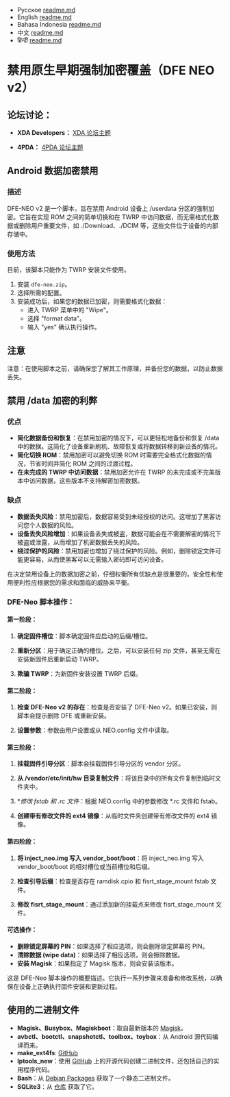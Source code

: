 - Русское [readme.md](https://github.com/leegarchat/dfe-neo-v2/blob/master/README_ru.md)
- English [readme.md](https://github.com/leegarchat/dfe-neo-v2/blob/master/README.md)
- Bahasa Indonesia [readme.md](https://github.com/leegarchat/dfe-neo-v2/blob/master/README_id.md)
- 中文 [readme.md](https://github.com/leegarchat/dfe-neo-v2/blob/master/README_zh.md)
- हिन्दी [readme.md](https://github.com/leegarchat/dfe-neo-v2/blob/master/README_hi.md)

# 禁用原生早期强制加密覆盖（DFE NEO v2）

## 论坛讨论：

- **XDA Developers：**
  [XDA 论坛主题](https://xdaforums.com/t/a-b-a-only-script-read-only-erofs-android-10-disable-force-encryption-native-early-override-dfe-neo-v2-disable-encryption-data-userdata.4454017/)

- **4PDA：**
  [4PDA 论坛主题](https://4pda.to/forum/index.php?showtopic=1084916)


## Android 数据加密禁用

### 描述

DFE-NEO v2 是一个脚本，旨在禁用 Android 设备上 /userdata 分区的强制加密。它旨在实现 ROM 之间的简单切换和在 TWRP 中访问数据，而无需格式化数据或删除用户重要文件，如 ./Download、./DCIM 等，这些文件位于设备的内部存储中。

### 使用方法

目前，该脚本只能作为 TWRP 安装文件使用。

1. 安装 `dfe-neo.zip`。
2. 选择所需的配置。
3. 安装成功后，如果您的数据已加密，则需要格式化数据：
   - 进入 TWRP 菜单中的 "Wipe"。
   - 选择 "format data"。
   - 输入 "yes" 确认执行操作。

## 注意

注意：在使用脚本之前，请确保您了解其工作原理，并备份您的数据，以防止数据丢失。

## 禁用 /data 加密的利弊

### 优点

- **简化数据备份和恢复**：在禁用加密的情况下，可以更轻松地备份和恢复 /data 中的数据。这简化了设备重新刷机、故障恢复或将数据转移到新设备的情况。
- **简化切换 ROM**：禁用加密可以避免切换 ROM 时需要完全格式化数据的情况，节省时间并简化 ROM 之间的过渡过程。
- **在未完成的 TWRP 中访问数据**：禁用加密允许在 TWRP 的未完成或不完美版本中访问数据，这些版本不支持解密加密数据。

### 缺点

- **数据丢失风险**：禁用加密后，数据容易受到未经授权的访问。这增加了黑客访问您个人数据的风险。
- **设备丢失风险增加**：如果设备丢失或被盗，数据可能会在不需要解密的情况下被盗或泄露，从而增加了机密数据丢失的风险。
- **绕过保护的风险**：禁用加密也增加了绕过保护的风险。例如，删除锁定文件可能更容易，从而使黑客可以无需输入密码即可访问设备。

在决定禁用设备上的数据加密之前，仔细权衡所有优缺点是很重要的。安全性和使用便利性应根据您的需求和面临的威胁来平衡。

### DFE-Neo 脚本操作：

#### 第一阶段：
1. **确定固件槽位**：脚本确定固件应启动的后缀/槽位。

2. **重新分区**：用于确定正确的槽位。之后，可以安装任何 zip 文件，甚至无需在安装新固件后重新启动 TWRP。

3. **欺骗 TWRP**：为新固件安装设置 TWRP 后缀。

#### 第二阶段：
1. **检查 DFE-Neo v2 的存在**：检查是否安装了 DFE-Neo v2。如果已安装，则脚本会提示删除 DFE 或重新安装。

2. **设置参数**：参数由用户设置或从 NEO.config 文件中读取。

#### 第三阶段：
1. **挂载固件引导分区**：脚本会挂载固件引导分区的 vendor 分区。

2. **从 /vendor/etc/init/hw 目录复制文件**：将该目录中的所有文件复制到临时文件夹中。

3. **修改 fstab 和 *.rc 文件**：根据 NEO.config 中的参数修改 *.rc 文件和 fstab。

4. **创建带有修改文件的 ext4 镜像**：从临时文件夹创建带有修改文件的 ext4 镜像。

#### 第四阶段：
1. **将 inject_neo.img 写入 vendor_boot/boot**：将 inject_neo.img 写入 vendor_boot/boot 的相对槽位或当前槽位和后缀。

2. **检查引导后缀**：检查是否存在 ramdisk.cpio 和 fisrt_stage_mount fstab 文件。

3. **修改 fisrt_stage_mount**：通过添加新的挂载点来修改 fisrt_stage_mount 文件。

#### 可选操作：
- **删除锁定屏幕的 PIN**：如果选择了相应选项，则会删除锁定屏幕的 PIN。
- **清除数据 (wipe data)**：如果选择了相应选项，则会擦除数据。
- **安装 Magisk**：如果指定了 Magisk 版本，则会安装该版本。

这是 DFE-Neo 脚本操作的概要描述。它执行一系列步骤来准备和修改系统，以确保在设备上正确执行固件安装和更新过程。


## 使用的二进制文件

- **Magisk、Busybox、Magiskboot**：取自最新版本的 [Magisk](https://github.com/topjohnwu/Magisk)。
- **avbctl、bootctl、snapshotctl、toolbox、toybox**：从 Android 源代码编译而来。
- **make_ext4fs**: [GitHub](https://github.com/sunqianGitHub/make_ext4fs/tree/master/prebuilt_binary)
- **lptools_new**：使用 [GitHub](https://github.com/leegarchat/lptools_new) 上的开源代码创建二进制文件，还包括自己的实用程序代码。
- **Bash**：从 [Debian Packages](https://packages.debian.org/unstable/bash-static) 获取了一个静态二进制文件。
- **SQLite3**：从 [仓库](https://github.com/rojenzaman/sqlite3-magisk-module) 获取了它。
